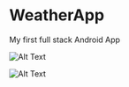 # WeatherApp
My first full stack Android App

![Alt Text](https://media3.giphy.com/media/L6rVJiKWgMZEnfct5s/giphy.gif?cid=790b7611a4e36dcb0b9132cc02836c3127e9fcf75b6b1aab&rid=giphy.gif&ct=g)

![Alt Text](https://media0.giphy.com/media/78j4wT5QNlFhMxylBf/giphy.gif?cid=790b7611ec08f0e307d577afe7124b50373c34d3b324285d&rid=giphy.gif&ct=g)
